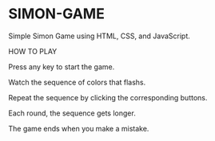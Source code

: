 # SIMON-GAME
Simple Simon Game using HTML, CSS, and JavaScript.


HOW TO PLAY

Press any key to start the game.

Watch the sequence of colors that flashs.

Repeat the sequence by clicking the corresponding buttons.

Each round, the sequence gets longer.

The game ends when you make a mistake.
